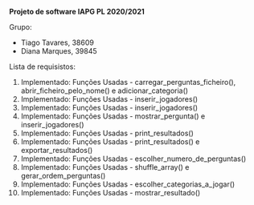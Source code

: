 
**Projeto de software IAPG PL 2020/2021**

Grupo:
* Tiago Tavares, 38609
* Diana Marques, 39845

Lista de requisistos:
1. Implementado: Funções Usadas - carregar_perguntas_ficheiro(), abrir_ficheiro_pelo_nome() e adicionar_categoria()
2. Implementado: Funções Usadas - inserir_jogadores()
3. Implementado: Funções Usadas - inserir_jogadores()
4. Implementado: Funções Usadas - mostrar_pergunta() e inserir_jogadores()
5. Implementado: Funções Usadas - print_resultados()
6. Implementado: Funções Usadas - print_resultados() e exportar_resultados()
7. Implementado: Funções Usadas - escolher_numero_de_perguntas()
8. Implementado: Funções Usadas - shuffle_array() e gerar_ordem_perguntas()
9. Implementado: Funções Usadas - escolher_categorias_a_jogar()
10. Implementado: Funções Usadas - mostrar_resultado()
